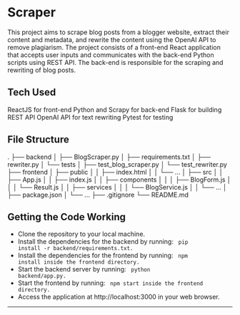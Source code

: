 # Scraper
This project aims to scrape blog posts from a blogger website, extract their content and metadata, and rewrite the content using the OpenAI API to remove plagiarism. The project consists of a front-end React application that accepts user inputs and communicates with the back-end Python scripts using REST API. The back-end is responsible for the scraping and rewriting of blog posts.

## Tech Used
ReactJS for front-end
Python and Scrapy for back-end
Flask for building REST API
OpenAI API for text rewriting
Pytest for testing

## File Structure
.
├── backend
│   ├── BlogScraper.py
│   ├── requirements.txt
│   ├── rewriter.py
│   └── tests
│       ├── test_blog_scraper.py
│       └── test_rewriter.py
├── frontend
│   ├── public
│   │   ├── index.html
│   │   └── ...
│   ├── src
│   │   ├── App.js
│   │   ├── index.js
│   │   ├── components
│   │   │   ├── BlogForm.js
│   │   │   └── Result.js
│   │   ├── services
│   │   │   └── BlogService.js
│   │   └── ...
│   ├── package.json
│   └── ...
├── .gitignore
└── README.md


## Getting the Code Working
- Clone the repository to your local machine.
- Install the dependencies for the backend by running:
<code> pip install -r backend/requirements.txt. </code>
- Install the dependencies for the frontend by running:
<code> npm install inside the frontend directory. </code>
- Start the backend server by running:
<code> python backend/app.py.</code>
- Start the frontend by running:
<code> npm start inside the frontend directory.</code>
- Access the application at </code> http://localhost:3000 </code> in your web browser.


-----

#